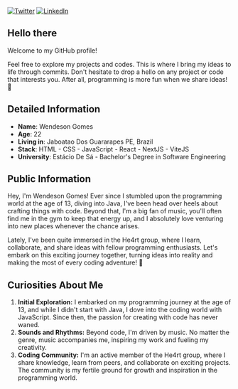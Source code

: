  [![Twitter](https://img.shields.io/badge/-Twitter-1DA1F2?style=flat-square&logo=twitter&logoColor=white)](https://twitter.com/WendesonJS)  [![LinkedIn](https://img.shields.io/badge/-LinkedIn-0A66C2?style=flat-square&logo=linkedin&logoColor=white)](https://www.linkedin.com/in/wendeson-gomes-70a9ab18b/)

## Hello there

Welcome to my GitHub profile!

Feel free to explore my projects and codes. This is where I bring my ideas to life through commits. Don't hesitate to drop a hello on any project or code that interests you. After all, programming is more fun when we share ideas! 🚀

## Detailed Information

- **Name**: Wendeson Gomes
- **Age**: 22
- **Living in**: Jaboatao Dos Guararapes PE, Brazil
- **Stack**: HTML - CSS - JavaScript - React - NextJS - ViteJS
- **University**: Estácio De Sá - Bachelor's Degree in Software Engineering

## Public Information

Hey, I'm Wendeson Gomes! Ever since I stumbled upon the programming world at the age of 13, diving into Java, I've been head over heels about crafting things with code. Beyond that, I'm a big fan of music, you'll often find me in the gym to keep that energy up, and I absolutely love venturing into new places whenever the chance arises.

Lately, I've been quite immersed in the He4rt group, where I learn, collaborate, and share ideas with fellow programming enthusiasts. Let's embark on this exciting journey together, turning ideas into reality and making the most of every coding adventure! 🚀

## Curiosities About Me

1. **Initial Exploration:** I embarked on my programming journey at the age of 13, and while I didn't start with Java, I dove into the coding world with JavaScript. Since then, the passion for creating with code has never waned.
2. **Sounds and Rhythms:** Beyond code, I'm driven by music. No matter the genre, music accompanies me, inspiring my work and fueling my creativity.
3. **Coding Community:** I'm an active member of the He4rt group, where I share knowledge, learn from peers, and collaborate on exciting projects. The community is my fertile ground for growth and inspiration in the programming world.
